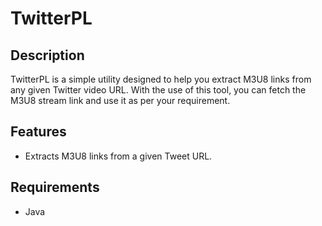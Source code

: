 # TwitterPL
## Description
TwitterPL is a simple utility designed to help you extract M3U8 links from any given Twitter video URL. With the use of this tool, you can fetch the M3U8 stream link and use it as per your requirement.

## Features
* Extracts M3U8 links from a given Tweet URL.

## Requirements
* Java

